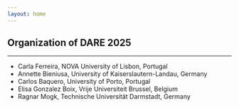 ```yaml
---
layout: home
---
```


## Organization of DARE 2025

<hr>

- Carla Ferreira, NOVA University of Lisbon, Portugal
- Annette Bieniusa, University of Kaiserslautern-Landau, Germany
- Carlos Baquero, University of Porto, Portugal
- Elisa Gonzalez Boix, Vrije Universiteit Brussel, Belgium
- Ragnar Mogk, Technische Universität Darmstadt, Germany

<!-- - Annette Bieniusa, Technical University of Kaiserslautern, Germany  -->
<!-- - Martin Kleppmann, Technical University of Munich, Germany   -->

